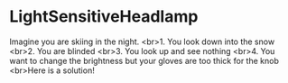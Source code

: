 # LightSensitiveHeadlamp
Imagine you are skiing in the night. &lt;br>1. You look down into the snow &lt;br>2. You are blinded &lt;br>3. You look up and see nothing &lt;br>4. You want to change the brightness but your gloves are too thick for the knob &lt;br>Here is a solution!
